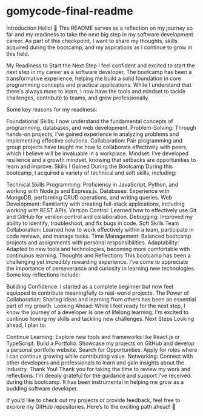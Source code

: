 # gomycode-final-readme
Introduction
Hello! 👋
This README serves as a reflection on my journey so far and my readiness to take the next big step in my software development career. As part of this checkpoint, I want to share my thoughts, skills acquired during the bootcamp, and my aspirations as I continue to grow in this field.

My Readiness to Start the Next Step
I feel confident and excited to start the next step in my career as a software developer. The bootcamp has been a transformative experience, helping me build a solid foundation in core programming concepts and practical applications. While I understand that there's always more to learn, I now have the tools and mindset to tackle challenges, contribute to teams, and grow professionally.

Some key reasons for my readiness:

Foundational Skills: I now understand the fundamental concepts of programming, databases, and web development.
Problem-Solving: Through hands-on projects, I’ve gained experience in analyzing problems and implementing effective solutions.
Collaboration: Pair programming and group projects have taught me how to collaborate effectively with peers, which I believe will be invaluable in a workplace.
Mindset: I’ve developed resilience and a growth mindset, knowing that setbacks are opportunities to learn and improve.
Skills I Gained During the Bootcamp
During this bootcamp, I acquired a variety of technical and soft skills, including:

Technical Skills
Programming: Proficiency in JavaScript, Python, and working with Node.js and Express.js.
Databases: Experience with MongoDB, performing CRUD operations, and writing queries.
Web Development: Familiarity with creating full-stack applications, including working with REST APIs.
Version Control: Learned how to effectively use Git and GitHub for version control and collaboration.
Debugging: Improved my ability to identify, troubleshoot, and fix bugs in code.
Soft Skills
Team Collaboration: Learned how to work effectively within a team, participate in code reviews, and manage tasks.
Time Management: Balanced bootcamp projects and assignments with personal responsibilities.
Adaptability: Adapted to new tools and technologies, becoming more comfortable with continuous learning.
Thoughts and Reflections
This bootcamp has been a challenging yet incredibly rewarding experience. I’ve come to appreciate the importance of perseverance and curiosity in learning new technologies. Some key reflections include:

Building Confidence: I started as a complete beginner but now feel equipped to contribute meaningfully to real-world projects.
The Power of Collaboration: Sharing ideas and learning from others has been an essential part of my growth.
Looking Ahead: While I feel ready for the next step, I know the journey of a developer is one of lifelong learning. I'm excited to continue honing my skills and tackling new challenges.
Next Steps
Looking ahead, I plan to:

Continue Learning: Explore new tools and frameworks like React.js or TypeScript.
Build a Portfolio: Showcase my projects on GitHub and develop a personal portfolio website.
Search for Opportunities: Apply for roles where I can continue growing while contributing value.
Networking: Connect with other developers and professionals to learn and gain insights about the industry.
Thank You!
Thank you for taking the time to review my work and reflections. I’m deeply grateful for the guidance and support I’ve received during this bootcamp. It has been instrumental in helping me grow as a budding software developer.

If you’d like to check out my projects or provide feedback, feel free to explore my GitHub repositories.
Here’s to the exciting path ahead! 🚀

